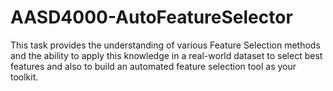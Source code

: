 # AASD4000-AutoFeatureSelector
This task provides the understanding of various Feature Selection methods and the ability to apply this knowledge in a real-world dataset to select best features and also to build an automated feature selection tool as your toolkit.

